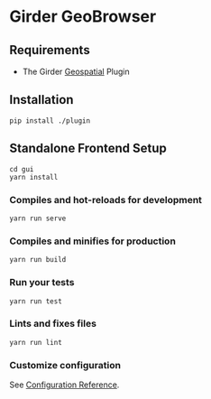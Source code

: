 # Girder GeoBrowser

## Requirements
* The Girder [Geospatial](https://github.com/OpenGeoscience/girder_geospatial) Plugin

## Installation
```
pip install ./plugin
```


## Standalone Frontend Setup
```
cd gui
yarn install
```

### Compiles and hot-reloads for development
```
yarn run serve
```

### Compiles and minifies for production
```
yarn run build
```

### Run your tests
```
yarn run test
```

### Lints and fixes files
```
yarn run lint
```

### Customize configuration
See [Configuration Reference](https://cli.vuejs.org/config/).
